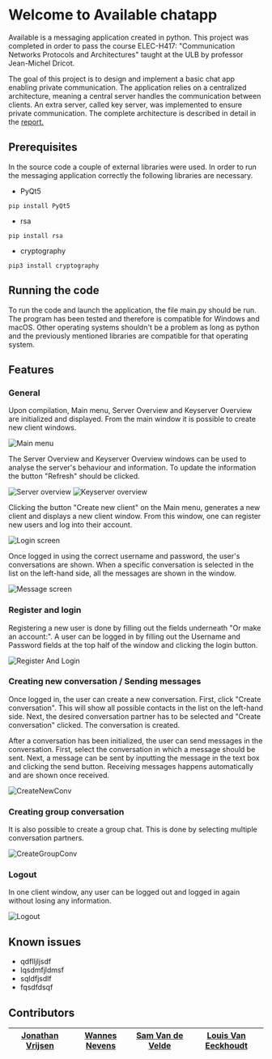 # Welcome to Available chatapp

Available is a messaging application created in python.
This project was completed in order to pass the course ELEC-H417: "Communication Networks Protocols and Architectures"
taught at the ULB by professor Jean-Michel Dricot.

The goal of this project is to design and implement
a basic chat app enabling private communication.
The application relies on a centralized architecture, 
meaning a central server handles the communication between
clients. An extra server, called key server, was implemented
to ensure private communication. The complete architecture
is described in detail in the [report.](https://github.com/link_to_report)

## Prerequisites

In the source code a couple of external libraries were used.
In order to run the messaging application correctly the following
libraries are necessary.

- PyQt5 

```
pip install PyQt5
```
- rsa 

```
pip install rsa
```
- cryptography

```
pip3 install cryptography
```

## Running the code

To run the code and launch the application, the file main.py should be run.
The program has been tested and therefore is compatible 
for Windows and macOS. Other operating systems shouldn't be a problem
as long as python and the previously mentioned libraries are compatible for that operating system.

## Features

### General

Upon compilation, Main menu, Server Overview and Keyserver Overview are initialized and displayed.
From the main window it is possible to create new client windows.

<img alt="Main menu" src="https://github.com/JonathanVrijsen/Comnet-Messenger/blob/main/src/Images/GUI_MainMenu.png" title="Main menu"/>

The Server Overview and Keyserver Overview windows can be used to analyse the server's behaviour and information. To update the information the button "Refresh" should be clicked.

<img alt="Server overview" src="https://github.com/JonathanVrijsen/Comnet-Messenger/blob/main/src/Images/GUI_ServerOverView.png" title="Server overview"/>

<img alt="Keyserver overview" src="https://github.com/JonathanVrijsen/Comnet-Messenger/blob/main/src/Images/GUI_KeyServerOverView.png" title="Keyserver overview"/>


Clicking the button "Create new client" on the Main menu, generates a new client and displays a new client window.
From this window, one can register new users and log into their account.

<img alt="Login screen" src="https://github.com/JonathanVrijsen/Comnet-Messenger/blob/main/src/Images/GUI_LoginScreen.png" title="Login screen"/>

Once logged in using the correct username and password, the user's conversations are shown.
When a specific conversation is selected in the list on the left-hand side, 
all the messages are shown in the window.

<img alt="Message screen" src="https://github.com/JonathanVrijsen/Comnet-Messenger/blob/main/src/Images/GUI_MessageScreen.png" title="Message screen"/>

### Register and login

Registering a new user is done by filling out the fields underneath "Or make an account:".
A user can be logged in by filling out the Username and Password fields at the top half of the window and clicking
the login button.

<img alt="Register And Login" src="https://github.com/JonathanVrijsen/Comnet-Messenger/blob/main/src/Images/RegisterAndLogin.gif" title="Register And Login"/>

### Creating new conversation / Sending messages

Once logged in, the user can create a new conversation.
First, click "Create conversation". This will show all possible contacts in the list on the left-hand side.
Next, the desired conversation partner has to be selected and "Create conversation" clicked. The conversation is created.

After a conversation has been initialized, the user can send messages in the conversation.
First, select the conversation in which a message should be sent. Next, a message can be sent by inputting the
message in the text box and clicking the send button.
Receiving messages happens automatically and are shown once received.

<img alt="CreateNewConv" src="https://github.com/JonathanVrijsen/Comnet-Messenger/blob/main/src/Images/CreateNewConv.gif" title="CreateNewConv"/>


### Creating group conversation

It is also possible to create a group chat. This is done by selecting multiple conversation partners.

<img alt="CreateGroupConv" src="https://github.com/JonathanVrijsen/Comnet-Messenger/blob/main/src/Images/CreateGroupConv.gif" title="CreateGroupConv"/>


### Logout

In one client window, any user can be logged out and logged in again without losing any information.

<img alt="Logout" src="https://github.com/JonathanVrijsen/Comnet-Messenger/blob/main/src/Images/Logout.gif" title="Logout"/>

## Known issues

- qdflljljsdf
- lqsdmfjldmsf
- sqldfjsdlf
- fqsdfdsqf

## Contributors

| [Jonathan Vrijsen](https://github.com/JonathanVrijsen) | [Wannes Nevens](https://github.com/WannesN) | [Sam Van de Velde](https://github.com/SamVandeVelde) | [Louis Van Eeckhoudt](https://github.com/Louis-Van-Eeckhoudt) |
|--------------------------------------------------------|---------------------------------------------|------------------------------------------------------|---------------------------------------------------------------|



